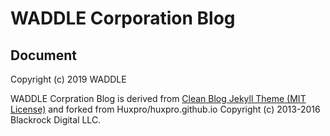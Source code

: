WADDLE Corporation Blog
========

Document
--------

Copyright (c) 2019 WADDLE

WADDLE Corpration Blog is derived from [Clean Blog Jekyll Theme (MIT License)](https://github.com/BlackrockDigital/startbootstrap-clean-blog-jekyll/) and forked from Huxpro/huxpro.github.io
Copyright (c) 2013-2016 Blackrock Digital LLC.
